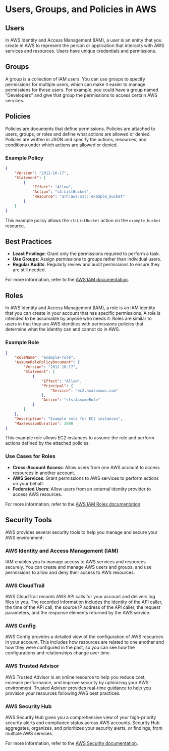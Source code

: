 # Users, Groups, and Policies in AWS

## Users
In AWS Identity and Access Management (IAM), a user is an entity that you create in AWS to represent the person or application that interacts with AWS services and resources. Users have unique credentials and permissions.

## Groups
A group is a collection of IAM users. You can use groups to specify permissions for multiple users, which can make it easier to manage permissions for those users. For example, you could have a group named "Developers" and give that group the permissions to access certain AWS services.

## Policies
Policies are documents that define permissions. Policies are attached to users, groups, or roles and define what actions are allowed or denied. Policies are written in JSON and specify the actions, resources, and conditions under which actions are allowed or denied.

### Example Policy
```json
{
    "Version": "2012-10-17",
    "Statement": [
        {
            "Effect": "Allow",
            "Action": "s3:ListBucket",
            "Resource": "arn:aws:s3:::example_bucket"
        }
    ]
}
```

This example policy allows the `s3:ListBucket` action on the `example_bucket` resource.

## Best Practices
- **Least Privilege**: Grant only the permissions required to perform a task.
- **Use Groups**: Assign permissions to groups rather than individual users.
- **Regular Audits**: Regularly review and audit permissions to ensure they are still needed.

For more information, refer to the [AWS IAM documentation](https://docs.aws.amazon.com/IAM/latest/UserGuide/introduction.html).

## Roles
In AWS Identity and Access Management (IAM), a role is an IAM identity that you can create in your account that has specific permissions. A role is intended to be assumable by anyone who needs it. Roles are similar to users in that they are AWS identities with permissions policies that determine what the identity can and cannot do in AWS.

### Example Role
```json
{
    "RoleName": "example-role",
    "AssumeRolePolicyDocument": {
        "Version": "2012-10-17",
        "Statement": [
            {
                "Effect": "Allow",
                "Principal": {
                    "Service": "ec2.amazonaws.com"
                },
                "Action": "sts:AssumeRole"
            }
        ]
    },
    "Description": "Example role for EC2 instances",
    "MaxSessionDuration": 3600
}
```

This example role allows EC2 instances to assume the role and perform actions defined by the attached policies.

### Use Cases for Roles
- **Cross-Account Access**: Allow users from one AWS account to access resources in another account.
- **AWS Services**: Grant permissions to AWS services to perform actions on your behalf.
- **Federated Users**: Allow users from an external identity provider to access AWS resources.

For more information, refer to the [AWS IAM Roles documentation](https://docs.aws.amazon.com/IAM/latest/UserGuide/id_roles.html).

## Security Tools

AWS provides several security tools to help you manage and secure your AWS environment:

### AWS Identity and Access Management (IAM)
IAM enables you to manage access to AWS services and resources securely. You can create and manage AWS users and groups, and use permissions to allow and deny their access to AWS resources.

### AWS CloudTrail
AWS CloudTrail records AWS API calls for your account and delivers log files to you. The recorded information includes the identity of the API caller, the time of the API call, the source IP address of the API caller, the request parameters, and the response elements returned by the AWS service.

### AWS Config
AWS Config provides a detailed view of the configuration of AWS resources in your account. This includes how resources are related to one another and how they were configured in the past, so you can see how the configurations and relationships change over time.

### AWS Trusted Advisor
AWS Trusted Advisor is an online resource to help you reduce cost, increase performance, and improve security by optimizing your AWS environment. Trusted Advisor provides real-time guidance to help you provision your resources following AWS best practices.

### AWS Security Hub
AWS Security Hub gives you a comprehensive view of your high-priority security alerts and compliance status across AWS accounts. Security Hub aggregates, organizes, and prioritizes your security alerts, or findings, from multiple AWS services.

For more information, refer to the [AWS Security documentation](https://aws.amazon.com/security/).